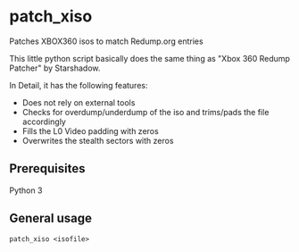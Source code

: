 # patch_xiso
Patches XBOX360 isos to match Redump.org entries

This little python script basically does the same thing as "Xbox 360 Redump Patcher" by Starshadow.

In Detail, it has the following features:
* Does not rely on external tools
* Checks for overdump/underdump of the iso and trims/pads the file accordingly
* Fills the L0 Video padding with zeros
* Overwrites the stealth sectors with zeros

## Prerequisites
Python 3

## General usage
```
patch_xiso <isofile>
```
